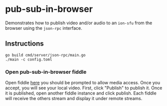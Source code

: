 # pub-sub-in-browser
Demonstrates how to publish video and/or audio to an `ion-sfu` from the browser using the `json-rpc` interface.

## Instructions
```
go build cmd/server/json-rpc/main.go
./main -c config.toml
```
### Open pub-sub-in-browser fiddle
Open fiddle [here](https://jsfiddle.net/8gcrvojw/) you should be prompted to allow media access. Once you accept, you will see your local video. First, click "Publish" to publish it. Once it is published, open another fiddle instance and click publish. Each fiddle will receive the others stream and display it under remote streams.
